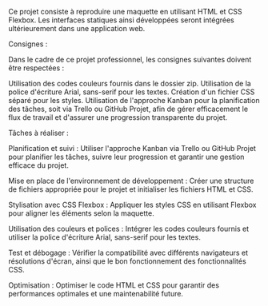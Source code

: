 Ce projet consiste à reproduire une maquette en utilisant HTML et CSS Flexbox. Les interfaces statiques ainsi développées seront intégrées ultérieurement dans une application web.

Consignes :

Dans le cadre de ce projet professionnel, les consignes suivantes doivent être respectées :

Utilisation des codes couleurs fournis dans le dossier zip.
Utilisation de la police d'écriture Arial, sans-serif pour les textes.
Création d'un fichier CSS séparé pour les styles.
Utilisation de l'approche Kanban pour la planification des tâches, soit via Trello ou GitHub Projet, afin de gérer efficacement le flux de travail et d'assurer une progression transparente du projet.

Tâches à réaliser :

Planification et suivi : Utiliser l'approche Kanban via Trello ou GitHub Projet pour planifier les tâches, suivre leur progression et garantir une gestion efficace du projet.

Mise en place de l'environnement de développement : Créer une structure de fichiers appropriée pour le projet et initialiser les fichiers HTML et CSS.

Stylisation avec CSS Flexbox : Appliquer les styles CSS en utilisant Flexbox pour aligner les éléments selon la maquette.

Utilisation des couleurs et polices : Intégrer les codes couleurs fournis et utiliser la police d'écriture Arial, sans-serif pour les textes.

Test et débogage : Vérifier la compatibilité avec différents navigateurs et résolutions d'écran, ainsi que le bon fonctionnement des fonctionnalités CSS.

Optimisation : Optimiser le code HTML et CSS pour garantir des performances optimales et une maintenabilité future.

